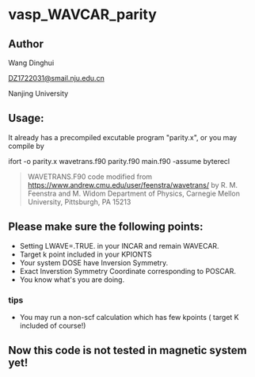 # vasp_WAVCAR_parity

## Author

 Wang Dinghui
 
 DZ1722031@smail.nju.edu.cn
 
 Nanjing University

## Usage:

It already has a precompiled excutable program "parity.x", or you may compile by

ifort -o parity.x wavetrans.f90 parity.f90 main.f90 -assume byterecl

 > WAVETRANS.F90 code modified from https://www.andrew.cmu.edu/user/feenstra/wavetrans/  by R. M. Feenstra and M. Widom Department of Physics, Carnegie Mellon University, Pittsburgh, PA 15213

## Please make sure the following points:
- Setting LWAVE=.TRUE. in your INCAR and remain WAVECAR.
- Target k point included in your KPIONTS
- Your system DOSE have Inversion Symmetry.
- Exact Inverstion Symmetry Coordinate corresponding to POSCAR.
- You know what's you are doing.

### tips
- You may run a non-scf calculation which has few kpoints ( target K included of course!)

## Now this code is not tested in magnetic system yet!
